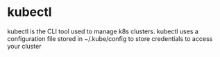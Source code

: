# kubectl 

kubectl is the CLI tool used to manage k8s clusters.
kubectl uses a configuration file stored in ~/.kube/config to store credentials to access your cluster
